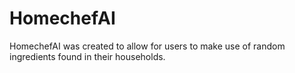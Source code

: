 # HomechefAI
HomechefAI was created to allow for users to make use of random ingredients found in their households.
